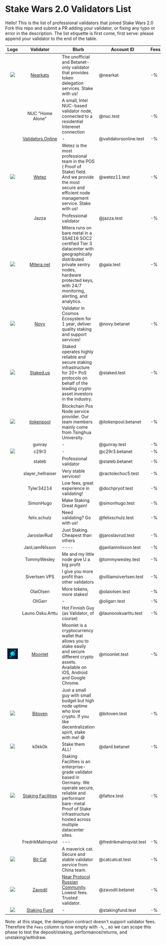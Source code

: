 
# Stake Wars 2.0 Validators List

Hello! This is the list of professional validators that joined Stake Wars 2.0
Fork this repo and submit a PR adding your validator, or fixing any typo or error in the description. The list etiquette is first come, first serve: please append your validator to the end of the table.

| Logo  | Validator | Blurb                                              | Account ID | Fees | Country |
| :---: | :-------: | -------------------------------------------------- | ---------- | ---- | :-----: |
| <img src="https://docs.nearprotocol.com/img/icon-core.svg" width="40"> | [Nearkats](https://near.dev) | The unofficial and Betanet-only validator that provides token delegation services. Stake with us! | @nearkat | -% | US |
| | NUC "Home Alone" | A small, Intel NUC-based validator node, connected to a residential Interenet connection | @nuc.test | -% | US |
| | [Validators.Online ](https://validators.online/)| - | @validatorsonline.test | -% | MY |
| <img src="http://www.wetez.io/_nuxt/img/72ebb49.png" width="40"> | [Wetez](https://wetez.io) | Wetez is the most professional team in the POS ( Proof of Stake) field. And we provide the most secure and efficient node management service. Stake with us! | @wetez11.test | -% | CN |
| | Jazza | Professional validator  | @jazza.test | -% | RU |
| <img src="https://camo.githubusercontent.com/e01879d323491dd09b33fd93792f130b01f71b21/68747470733a2f2f692e696d6775722e636f6d2f6d38556b4d7a412e706e67" width="40"> | [Mitera.net](https://mitera.net) | Mitera runs on bare metal in a SSAE16 SOC2 certified Tier 3 datacenter with geographically distributed private sentry nodes, hardware protected keys, with 24/7 monitoring, alerting, and analytics. | @gaia.test | -% | NL |
| <img src="https://miro.medium.com/fit/c/256/256/2*x4-T9Pv2avw-3nwaagqJBQ.jpeg" width="40"> | [Novy](https://stake.novy.pw) | Validator in Cosmos Ecosystem for 1 year, deliver quality staking and support services! | @novy.betanet | -% | MD |
| <img src="https://user-images.githubusercontent.com/3753783/80396381-8c592580-8882-11ea-81b9-8ec06e242f93.png" width="40"> | [Staked.us](https://staked.us/) | Staked operates highly reliable and secure staking infrastructure for 20+ PoS protocols on behalf of the leading crypto asset investors in the industry. | @staked.test | -% | US |
| <img src="http://www.itokenpool.com/img/logo.png" width="40"> | [itokenpool](http://www.itokenpool.com/) | Blockchain Pos Node service provider. Our team members mainly come from Tsinghua University. | @itokenpool.betanet | -% | CN |
| | gunray | - | @gunray.test | -% | CRO |
| <img src="https://avatars1.githubusercontent.com/u/52304443?s=460&u=9ece86f9785107cc1d3203af48ed7528ae7ba18e&v=4" width="40"> | c29r3 | -  | @c29r3.betanet | -% | RU |
| | stateb | Professional validator | @stateb.betanet | -% | RU |
| | slayer_hellraiser | Very stable services! | @ractolechoc5.test | -% | RU |
| | Tyler34214 | Low fees, great experience in validating! | @dochpryof.test | -% | UK |
| | SimonHugo | Make Staking Great Again! | @simonhugo.test | -% | UK |
| | felix.schulz | Need validating? Go with us! | @felixschulz.test | -% | DE |
| | JaroslavRud | Just Staking. Cheapest than others | @jaroslavrud.test | -% | CZ |
| | JanLiamNilsson | ---- | @janliamnilsson.test | -% | SE |
| | TommyWesley | Me and my little node give U a big profit | @tommywesley.test | -% | UK |
| | Sivertsen VPS | I give you more profit than other validators | @villiamsivertsen.test | -% | NO |
| | OlaiOlsen | More tokens, more stakes! | @olaiolsen.test | -% | NL |
| | OliGarr | - | @oligarr.test | -% | UK |
| | Launo.Osku.Arttu | Hot Finnish Guy (as Validator, of course) | @launooskuarttu.test | -% | FI |
| <img src="https://github.com/Moonlet/wallet-app/raw/master/ios/Moonlet/Images.xcassets/AppIcon.appiconset/Icon-App-83.5x83.5%402x.png" width="40"> | [Moonlet](https://moonlet.io) | Moonlet is a cryptocurrency wallet that allows you to stake easily and secure different crypto assets. Available on iOS, Android and Google Chrome. | @moonlet.test | -% | RO |
| <img src="https://bitoven.me/assets/img/logo.png" width="40"> | [Bitoven](https://bitoven.me) | Just a small guy with small budget but high node uptime who love crypto. If you like decentralization spirit, stake with me! :smile: | @bitoven.test | -% | ID |
| <img src="https://avatars2.githubusercontent.com/u/60854664?s=96&v=4" width="40"> | k0kk0k | Stake them ALL! | @danil.betanet | -% | RU |
| <img src="https://pbs.twimg.com/profile_images/926173411482701824/HPFBrW_6_400x400.jpg" width="40"> | [Staking Facilities](https://stakingfacilities.com/) | Staking Facilities is an enterprise-grade validator based in Germany. We operate secure, reliable and performant bare-metal Proof of Stake infrastructure hosted across multiple datacenter sites. | @fattox.test | -% | DE |
| | FredrikMalmqvist | --- | @fredrikmalmqvist.test | -% | SE |
| <img src="https://www.bitcat365.com/wp-content/uploads/cn/2019/09/05-12533755.png" width="40"> | [Bit Cat](https://www.bitcat365.com) | A maverick cat. Secure and stable validator service from China team. | @catcatcat.test | -% | CN |
| <img src="https://pbs.twimg.com/profile_images/947826924029665281/NYMOrEIV_400x400.jpg" width="40"> | [Zavodil](https://zavodil.ru/category/near/) | [Near Protocol Russian Community](https://t.me/near_protocol). Lowest fees. Trusted validator. | @zavodil.betanet | -% | RU |
| <img src="https://s3.amazonaws.com/keybase_processed_uploads/d48739023a250815c4ac564c9870ec05_360_360.jpg" width="40"> | [Staking Fund](https://staking.fund) | - | @stakingfund.test | -% | KR |

Note: at this stage, the delegation contract doesn't support validator fees. Therefore the `Fees` column is now empty with `-%`, , so we can scope this phase to test the deposit/staking, performance/returns, and unstaking/withdraw.
